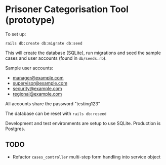 # Prisoner Categorisation Tool (prototype)

To set up:

```
rails db:create db:migrate db:seed
```

This will create the database (SQLite), run migrations and seed the sample cases and user accounts (found in `db/seeds.rb`).

Sample user accounts:

* manager@example.com
* supervisor@example.com
* security@example.com
* regional@example.com

All accounts share the password "testing123"

The database can be reset with `rails db:reseed`

Development and test environments are setup to use SQLite. Production is Postgres.

## TODO

* Refactor `cases_controller` multi-step form handling into service object


